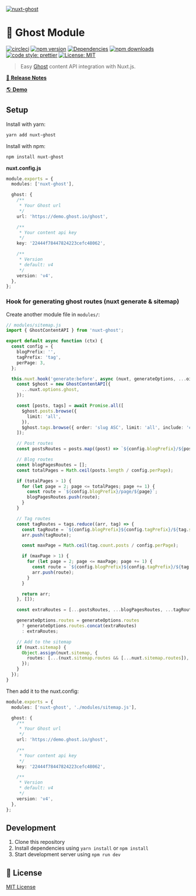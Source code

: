 [![nuxt-ghost](https://nuxt-ghost.vercel.app/preview.png)](https://nuxt-ghost.vercel.app)

# 👻 Ghost Module

[![circleci][circleci-src]][circleci-href]
[![npm version][npm-version-src]][npm-version-href]
[![Dependencies][david-dm-src]][david-dm-href]
[![npm downloads][npm-downloads-src]][npm-downloads-href]
[![code style: prettier](https://img.shields.io/badge/code_style-prettier-1a2b34.svg?style=flat-square)](https://prettier.io)
[![License: MIT](https://img.shields.io/badge/License-MIT-black.svg?style=flat-square)](https://opensource.org/licenses/MIT)

> Easy <a href="https://ghost.org/docs/api/v4/javascript/content/">Ghost</a> content API integration with Nuxt.js.

[📖 **Release Notes**](./CHANGELOG.md)

[🌎 **Demo**](https://nuxt-ghost.netlify.com)

## Setup

Install with yarn:

```bash
yarn add nuxt-ghost
```

Install with npm:

```bash
npm install nuxt-ghost
```

**nuxt.config.js**

```ts
module.exports = {
  modules: ['nuxt-ghost'],

  ghost: {
    /**
     * Your Ghost url
     */
    url: 'https://demo.ghost.io/ghost',

    /**
     * Your content api key
     */
    key: '22444f78447824223cefc48062',

    /**
     * Version
     * default: v4
     */
    version: 'v4',
  },
};
```

### Hook for generating ghost routes (nuxt generate & sitemap)

Create another module file in `modules/`:

```ts
// modules/sitemap.js
import { GhostContentAPI } from 'nuxt-ghost';

export default async function (ctx) {
  const config = {
    blogPrefix: '',
    tagPrefix: 'tag',
    perPage: 3,
  };

  this.nuxt.hook('generate:before', async (nuxt, generateOptions, ...oi) => {
    const $ghost = new GhostContentAPI({
      ...nuxt.options.ghost,
    });

    const [posts, tags] = await Promise.all([
      $ghost.posts.browse({
        limit: 'all',
      }),
      $ghost.tags.browse({ order: 'slug ASC', limit: 'all', include: 'count.posts' }),
    ]);

    // Post routes
    const postsRoutes = posts.map((post) => `${config.blogPrefix}/${post.slug}`);

    // Blog routes
    const blogPagesRoutes = [];
    const totalPages = Math.ceil(posts.length / config.perPage);

    if (totalPages > 1) {
      for (let page = 2; page <= totalPages; page += 1) {
        const route = `${config.blogPrefix}/page/${page}`;
        blogPagesRoutes.push(route);
      }
    }

    // Tag routes
    const tagRoutes = tags.reduce((arr, tag) => {
      const tagRoute = `${config.blogPrefix}${config.tagPrefix}/${tag.slug}`;
      arr.push(tagRoute);

      const maxPage = Math.ceil(tag.count.posts / config.perPage);

      if (maxPage > 1) {
        for (let page = 2; page <= maxPage; page += 1) {
          const route = `${config.blogPrefix}${config.tagPrefix}/${tag.slug}/page/${page}`;
          arr.push(route);
        }
      }

      return arr;
    }, []);

    const extraRoutes = [...postsRoutes, ...blogPagesRoutes, ...tagRoutes];

    generateOptions.routes = generateOptions.routes
      ? generateOptions.routes.concat(extraRoutes)
      : extraRoutes;

    // Add to the sitemap
    if (nuxt.sitemap) {
      Object.assign(nuxt.sitemap, {
        routes: [...(nuxt.sitemap.routes && [...nuxt.sitemap.routes]), ...extraRoutes],
      });
    }
  });
}
```

Then add it to the nuxt.config:

```ts
module.exports = {
  modules: ['nuxt-ghost', './modules/sitemap.js'],

  ghost: {
    /**
     * Your Ghost url
     */
    url: 'https://demo.ghost.io/ghost',

    /**
     * Your content api key
     */
    key: '22444f78447824223cefc48062',

    /**
     * Version
     * default: v4
     */
    version: 'v4',
  },
};
```

## Development

1. Clone this repository
2. Install dependencies using `yarn install` or `npm install`
3. Start development server using `npm run dev`

## 📑 License

[MIT License](./LICENSE)

<!-- Badges -->

[circleci-src]: https://circleci.com/gh/Gomah/nuxt-ghost.svg?style=shield
[circleci-href]: https://circleci.com/gh/Gomah/nuxt-ghost
[npm-version-src]: https://img.shields.io/npm/dt/nuxt-ghost.svg?style=flat-square
[npm-version-href]: https://npmjs.com/package/nuxt-ghost
[npm-downloads-src]: https://img.shields.io/npm/v/nuxt-ghost/latest.svg?style=flat-square
[npm-downloads-href]: https://npmjs.com/package/nuxt-ghost
[david-dm-src]: https://david-dm.org/gomah/nuxt-ghost/status.svg?style=flat-square
[david-dm-href]: https://david-dm.org/gomah/nuxt-ghost
